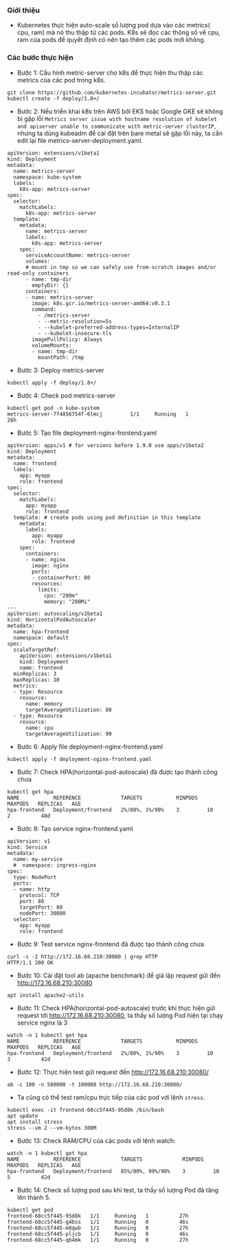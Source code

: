 ### Giới thiệu

- Kubernetes thực hiện auto-scale số lượng pod dựa vào các metrics( cpu, ram) mà nó thu thập từ các pods. K8s sẽ đọc các thông số về cpu, ram của pods để quyết định có nên tạo thêm các pods mới không.

### Các bước thực hiện

- Bước 1: Cấu hình metric-server cho k8s để thực hiện thu thập các metrics của các pod trong k8s.

```
git clone https://github.com/kubernetes-incubator/metrics-server.git
kubectl create -f deploy/1.8+/
```

- Bước 2: Nếu triển khai k8s trên AWS bởi EKS hoặc Google GKE sẽ không bị gặp lỗi `Metrics server issue with hostname resolution of kubelet and apiserver unable to communicate with metric-server clusterIP`, nhưng ta dùng kubeadm để cài đặt trên bare metal sẽ gặp lỗi này, ta cần edit lại file metrics-server-deployment.yaml.

```
apiVersion: extensions/v1beta1
kind: Deployment
metadata:
  name: metrics-server
  namespace: kube-system
  labels:
    k8s-app: metrics-server
spec:
  selector:
    matchLabels:
      k8s-app: metrics-server
  template:
    metadata:
      name: metrics-server
      labels:
        k8s-app: metrics-server
    spec:
      serviceAccountName: metrics-server
      volumes:
      # mount in tmp so we can safely use from-scratch images and/or read-only containers
      - name: tmp-dir
        emptyDir: {}
      containers:
      - name: metrics-server
        image: k8s.gcr.io/metrics-server-amd64:v0.3.1
        command:
          - /metrics-server
          - --metric-resolution=5s
          - --kubelet-preferred-address-types=InternalIP
          - --kubelet-insecure-tls
        imagePullPolicy: Always
        volumeMounts:
        - name: tmp-dir
          mountPath: /tmp
```

- Bước 3: Deploy metrics-server

```
kubectl apply -f deploy/1.8+/
```

- Bước 4: Check pod metrics-server

```
kubectl get pod -n kube-system
metrics-server-7f4856754f-6lmcj         1/1     Running   1          26h
```

- Bước 5: Tạo file deployment-nginx-frontend.yaml

```
apiVersion: apps/v1 # for versions before 1.9.0 use apps/v1beta2
kind: Deployment
metadata:
  name: frontend
  labels:
    app: myapp
    role: frontend
spec:
  selector:
    matchLabels:
      app: myapp
      role: frontend
  template: # create pods using pod definition in this template
    metadata:
      labels:
        app: myapp
        role: frontend
    spec:
      containers:
      - name: nginx
        image: nginx
        ports:
        - containerPort: 80
        resources:
          limits: 
            cpu: "200m"
			memory: "200Mi"
---
apiVersion: autoscaling/v2beta1
kind: HorizontalPodAutoscaler
metadata:
  name: hpa-frontend
  namespace: default
spec:
  scaleTargetRef:
    apiVersion: extensions/v1beta1
    kind: Deployment
    name: frontend
  minReplicas: 3
  maxReplicas: 10
  metrics:
  - type: Resource
    resource:
      name: memory
      targetAverageUtilization: 80
  - type: Resource
    resource:
      name: cpu
      targetAverageUtilization: 90
```

- Bước 6: Apply file deployment-nginx-frontend.yaml

```
kubectl apply -f deployment-nginx-frontend.yaml
```

- Bước 7: Check HPA(horizontal-pod-autoscale) đã được tạo thành công chưa

```
kubectl get hpa
NAME           REFERENCE             TARGETS           MINPODS   MAXPODS   REPLICAS   AGE
hpa-frontend   Deployment/frontend   2%/80%, 1%/90%    3         10        2          48d
```

- Bước 8: Tạo service nginx-frontend.yaml

```
apiVersion: v1
kind: Service
metadata:
  name: my-service
  #  namespace: ingress-nginx
spec:
  type: NodePort
  ports:
  - name: http
    protocol: TCP
    port: 80
    targetPort: 80
    nodePort: 30080
  selector:
    app: myapp
    role: frontend
```

- Bước 9: Test service nginx-frontend đã được tạo thành công chưa

```
curl -s -I http://172.16.68.210:30080 | grep HTTP
HTTP/1.1 200 OK
```

- Bước 10: Cài đặt tool ab (apache benchmark) để giả lập request gửi đến http://172.16.68.210:30080

```
apt install apache2-utils
```

- Bước 11: Check HPA(horizontal-pod-autoscale) trước khi thực hiện gửi request tới http://172.16.68.210:30080, ta thấy số lượng Pod hiện tại chạy service nginx là 3

```
watch -n 1 kubectl get hpa
NAME           REFERENCE             TARGETS           MINPODS   MAXPODS   REPLICAS   AGE
hpa-frontend   Deployment/frontend   2%/80%, 1%/90%    3         10        3          42d
```

- Bước 12: Thực hiện test gửi request đến http://172.16.68.210:30080/

```
ab -c 100 -n 500000 -t 100000 http://172.16.68.210:30080/
```

- Ta cũng có thể test ram/cpu trực tiếp của các pod với lệnh `stress`.

```
kubectl exec -it frontend-68cc5f445-95d8k /bin/bash
apt update
apt install stress
stress --vm 2 --vm-bytes 300M
```

- Bước 13: Check RAM/CPU của các pods với lệnh watch:

```
watch -n 1 kubectl get hpa
NAME           REFERENCE             TARGETS             MINPODS   MAXPODS   REPLICAS   AGE
hpa-frontend   Deployment/frontend   85%/80%, 99%/90%    3         10        5          42d
```

- Bước 14: Check số lượng pod sau khi test, ta thấy số lượng Pod đã tăng lên thành 5.

```
kubectl get pod
frontend-68cc5f445-95d8k   1/1     Running   1          27h
frontend-68cc5f445-g4bss   1/1     Running   0          46s
frontend-68cc5f445-m8qwb   1/1     Running   0          27h
frontend-68cc5f445-pljcb   1/1     Running   0          46s
frontend-68cc5f445-qb4mk   1/1     Running   0          27h
```
